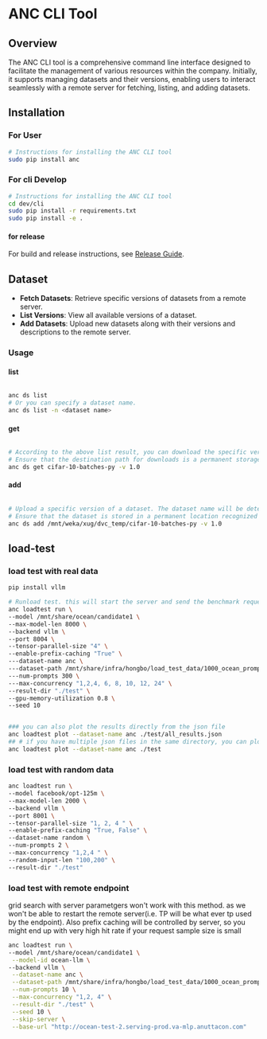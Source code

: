 # ANC CLI Tool

## Overview
The ANC CLI tool is a comprehensive command line interface designed to facilitate the management of various resources within the company. Initially, it supports managing datasets and their versions, enabling users to interact seamlessly with a remote server for fetching, listing, and adding datasets.

## Installation

### For User
```bash
# Instructions for installing the ANC CLI tool
sudo pip install anc

```

### For cli Develop
```bash
# Instructions for installing the ANC CLI tool
cd dev/cli
sudo pip install -r requirements.txt
sudo pip install -e .
```

#### for release
For build and release instructions, see [Release Guide](./RELEASE.md).


## Dataset
- **Fetch Datasets**: Retrieve specific versions of datasets from a remote server.
- **List Versions**: View all available versions of a dataset.
- **Add Datasets**: Upload new datasets along with their versions and descriptions to the remote server.

### Usage

#### list
```bash

anc ds list 
# Or you can specify a dataset name.
anc ds list -n <dataset name>

```

#### get
```bash

# According to the above list result, you can download the specific version dataset.
# Ensure that the destination path for downloads is a permanent storage location(e.g. /mnt/weka/xxx). Currently, downloading data to local storage is not permitted.
anc ds get cifar-10-batches-py -v 1.0

```

#### add
```bash

# Upload a specific version of a dataset. The dataset name will be determined based on the file or folder name extracted from the specified path.
# Ensure that the dataset is stored in a permanent location recognized by the server (e.g., /mnt/weka/xxx).
anc ds add /mnt/weka/xug/dvc_temp/cifar-10-batches-py -v 1.0
```


## load-test

### load test with real data
```bash
pip install vllm

# Runload test. this will start the server and send the benchmark requests, save the results to the json file and plot the results
anc loadtest run \
--model /mnt/share/ocean/candidate1 \
--max-model-len 8000 \
--backend vllm \
--port 8004 \
--tensor-parallel-size "4" \
--enable-prefix-caching "True" \
---dataset-name anc \
---dataset-path /mnt/share/infra/hongbo/load_test_data/1000_ocean_prompt_pressure_test_v2_02_25.jsonl \
---num-prompts 300 \
---max-concurrency "1,2,4, 6, 8, 10, 12, 24" \
--result-dir "./test" \
--gpu-memory-utilization 0.8 \
--seed 10


### you can also plot the results directly from the json file
anc loadtest plot --dataset-name anc ./test/all_results.json
## # if you have multiple json files in the same directory, you can plot all of them by
anc loadtest plot --dataset-name anc ./test
```


### load test with random data
```bash
anc loadtest run \
--model facebook/opt-125m \
--max-model-len 2000 \
--backend vllm \
--port 8001 \
--tensor-parallel-size "1, 2, 4 " \
--enable-prefix-caching "True, False" \
--dataset-name random \
--num-prompts 2 \
--max-concurrency "1,2,4 " \
--random-input-len "100,200" \
--result-dir "./test" 
```


### load test with remote endpoint
 grid search with server parametgers won't work with this method. as we won't be able to restart the remote server(i.e. TP will be what ever tp used by the endpoint). Also prefix caching will be controlled by server, so you might end up with very high hit rate if your request sample size is small 
```bash
anc loadtest run \
--model /mnt/share/ocean/candidate1 \
 --model-id ocean-llm \
--backend vllm \
 --dataset-name anc \
 --dataset-path /mnt/share/infra/hongbo/load_test_data/1000_ocean_prompt_pressure_test_v2_02_25.jsonl \
 --num-prompts 10 \
 --max-concurrency "1,2, 4" \
 --result-dir "./test" \
 --seed 10 \
 --skip-server \
 --base-url "http://ocean-test-2.serving-prod.va-mlp.anuttacon.com" 
```